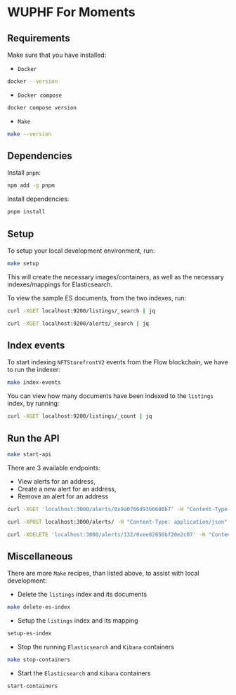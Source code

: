 # WUPHF For Moments

## Requirements

Make sure that you have installed:

- `Docker`

```bash
docker --version
```

- `Docker compose`

```bash
docker compose version
```

- `Make`

```bash
make --version
```

## Dependencies

Install `pnpm`:

```bash
npm add -g pnpm
```

Install dependencies:

```bash
pnpm install
```

## Setup

To setup your local development environment, run:

```bash
make setup
```

This will create the necessary images/containers, as well as the necessary indexes/mappings for Elasticsearch.

To view the sample ES documents, from the two indexes, run:

```bash
curl -XGET localhost:9200/listings/_search | jq

curl -XGET localhost:9200/alerts/_search | jq
```

## Index events

To start indexing `NFTStorefrontV2` events from the Flow blockchain, we have to run the indexer:

```bash
make index-events
```

You can view how many documents have been indexed to the `listings` index, by running:

```bash
curl -XGET localhost:9200/listings/_count | jq
```

## Run the API

```bash
make start-api
```

There are 3 available endpoints:

- View alerts for an address,
- Create a new alert for an address,
- Remove an alert for an address

```bash
curl -XGET 'localhost:3000/alerts/0x9a0766d93b6608b7' -H "Content-Type: application/json" | jq

curl -XPOST localhost:3000/alerts/ -H "Content-Type: application/json" -d @packages/elastic/alerts-document-2.json

curl -XDELETE 'localhost:3000/alerts/132/0xee82856bf20e2c07' -H "Content-Type: application/json"
```

## Miscellaneous

There are more `Make` recipes, than listed above, to assist with local development:

- Delete the `listings` index and its documents

```bash
make delete-es-index
```

- Setup the `listings` index and its mapping

```bash
setup-es-index
```

- Stop the running `Elasticsearch` and `Kibana` containers

```bash
make stop-containers
```

- Start the `Elasticsearch` and `Kibana` containers

```bash
start-containers
```
